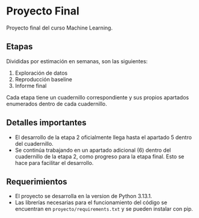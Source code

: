# Proyecto Final

Proyecto final del curso Machine Learning.

## Etapas

Divididas por estimación en semanas, son las siguientes:

1. Exploración de datos
2. Reproducción baseline
3. Informe final

Cada etapa tiene un cuadernillo correspondiente y sus propios apartados enumerados dentro de cada cuadernillo.

## Detalles importantes

- El desarrollo de la etapa 2 oficialmente llega hasta el apartado 5 dentro del cuadernillo.
- Se continúa trabajando en un apartado adicional (6) dentro del cuadernillo de la etapa 2, como progreso para la etapa final. Esto se hace para facilitar el desarrollo.

## Requerimientos

- El proyecto se desarrolla en la version de Python 3.13.1.
- Las librerías necesarias para el funcionamiento del código se encuentran en `proyecto/requirements.txt` y se pueden instalar con pip.
